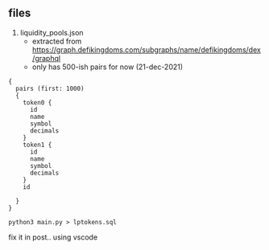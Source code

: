 ## files
1. liquidity_pools.json 
    - extracted from https://graph.defikingdoms.com/subgraphs/name/defikingdoms/dex/graphql 
    - only has 500-ish pairs for now (21-dec-2021)
```
{
  pairs (first: 1000)
  {
    token0 {
      id
      name
      symbol
      decimals
    }
    token1 {
      id
      name
      symbol
      decimals
    }
    id
    
  }
}
```

``` python3 main.py > lptokens.sql ```

fix it in post.. using vscode